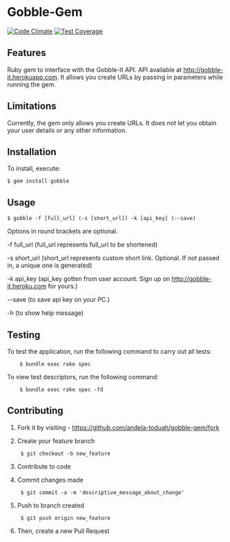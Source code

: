 # Gobble-Gem
[![Code Climate](https://codeclimate.com/github/andela-toduah/gobble-gem/badges/gpa.svg)](https://codeclimate.com/github/andela-toduah/gobble-gem) [![Test Coverage](https://codeclimate.com/github/andela-toduah/gobble-gem/badges/coverage.svg)](https://codeclimate.com/github/andela-toduah/gobble-gem/coverage)

## Features
Ruby gem to interface with the Gobble-It API. API available at http://gobble-it.herokuapp.com.
It allows you create URLs by passing in parameters while running the gem.

## Limitations
Currently, the gem only allows you create URLs. It does not let you obtain your user details or any other information.

## Installation

To install, execute:

    $ gem install gobble

## Usage

    $ gobble -f [full_url] (-s [short_url]) -k [api_key] (--save)
    
Options in round brackets are optional.

-f full_url     (full_url represents full_url to be shortened)

-s short_url    (short_url represents custom short link. Optional. If not passed in, a unique one is generated)

-k api_key      (api_key gotten from user account. Sign up on http://gobble-it.heroku.com for yours.)

--save          (to save api key on your PC.)

-h              (to show help message)
    
## Testing

To test the application, run the following command to carry out all tests:

        $ bundle exec rake spec

To view test descriptors, run the following command:

        $ bundle exec rake spec -fd

## Contributing

1. Fork it by visiting - https://github.com/andela-toduah/gobble-gem/fork

2. Create your feature branch

        $ git checkout -b new_feature
    
3. Contribute to code

4. Commit changes made

        $ git commit -a -m 'descriptive_message_about_change'
    
5. Push to branch created

        $ git push origin new_feature
    
6. Then, create a new Pull Request
